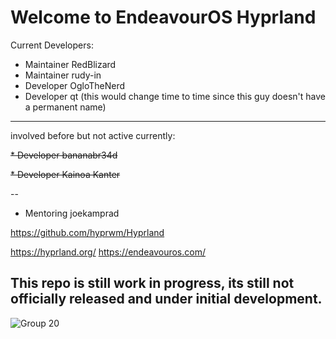 # Welcome to EndeavourOS Hyprland
Current Developers:
* Maintainer RedBlizard
* Maintainer rudy-in
* Developer OgloTheNerd
* Developer qt (this would change time to time since this guy doesn't have a permanent name)
<hr>
involved before but not active currently:

~~* Developer bananabr34d~~

~~* Developer Kainoa Kanter~~

--
* Mentoring joekamprad

https://github.com/hyprwm/Hyprland

https://hyprland.org/
https://endeavouros.com/

## This repo is still work in progress, its still not officially  released and under initial development.

![Group 20](https://github.com/EndeavourOS-Community-Editions/hyprland/assets/108489214/b0e22c20-d400-4550-b305-b42e518ffb8e)
